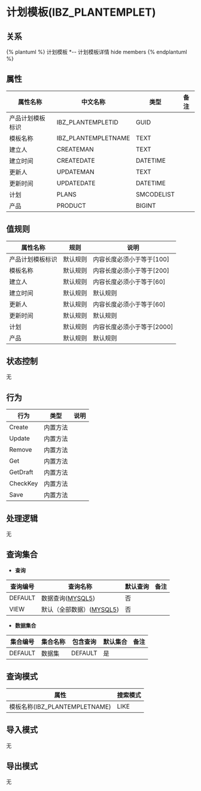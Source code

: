 # 计划模板(IBZ_PLANTEMPLET)

  

## 关系
{% plantuml %}
计划模板 *-- 计划模板详情 
hide members
{% endplantuml %}

## 属性

| 属性名称        |    中文名称    | 类型     |  备注  |
| --------   |------------| -----   |  -------- | 
|产品计划模板标识|IBZ_PLANTEMPLETID|GUID|&nbsp;|
|模板名称|IBZ_PLANTEMPLETNAME|TEXT|&nbsp;|
|建立人|CREATEMAN|TEXT|&nbsp;|
|建立时间|CREATEDATE|DATETIME|&nbsp;|
|更新人|UPDATEMAN|TEXT|&nbsp;|
|更新时间|UPDATEDATE|DATETIME|&nbsp;|
|计划|PLANS|SMCODELIST|&nbsp;|
|产品|PRODUCT|BIGINT|&nbsp;|

## 值规则
| 属性名称    | 规则    |  说明  |
| --------   |------------| ----- | 
|产品计划模板标识|默认规则|内容长度必须小于等于[100]|
|模板名称|默认规则|内容长度必须小于等于[200]|
|建立人|默认规则|内容长度必须小于等于[60]|
|建立时间|默认规则|默认规则|
|更新人|默认规则|内容长度必须小于等于[60]|
|更新时间|默认规则|默认规则|
|计划|默认规则|内容长度必须小于等于[2000]|
|产品|默认规则|默认规则|

## 状态控制

无


## 行为
| 行为    | 类型    |  说明  |
| --------   |------------| ----- | 
|Create|内置方法|&nbsp;|
|Update|内置方法|&nbsp;|
|Remove|内置方法|&nbsp;|
|Get|内置方法|&nbsp;|
|GetDraft|内置方法|&nbsp;|
|CheckKey|内置方法|&nbsp;|
|Save|内置方法|&nbsp;|

## 处理逻辑
无

## 查询集合

* **查询**

| 查询编号 | 查询名称       | 默认查询 |   备注|
| --------  | --------   | --------   | ----- |
|DEFAULT|数据查询([MYSQL5](../../appendix/query_MYSQL5.md#IbzPlanTemplet_Default))|否|&nbsp;|
|VIEW|默认（全部数据）([MYSQL5](../../appendix/query_MYSQL5.md#IbzPlanTemplet_View))|否|&nbsp;|

* **数据集合**

| 集合编号 | 集合名称   |  包含查询  | 默认集合 |   备注|
| --------  | --------   | -------- | --------   | ----- |
|DEFAULT|数据集|DEFAULT|是|&nbsp;|

## 查询模式
| 属性      |    搜索模式     |
| --------   |------------|
|模板名称(IBZ_PLANTEMPLETNAME)|LIKE|

## 导入模式
无


## 导出模式
无
